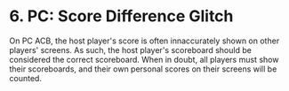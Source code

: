 # 6. PC: Score Difference Glitch

On PC ACB, the host player's score is often innaccurately shown on other players' screens. As such, the host player's scoreboard should be considered the correct scoreboard. When in doubt, all players must show their scoreboards, and their own personal scores on their screens will be counted.&#x20;
